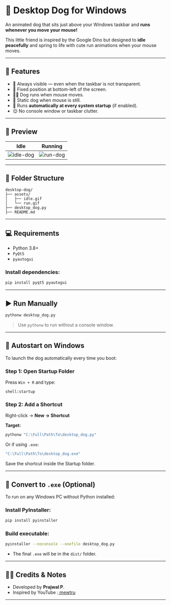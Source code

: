 # 🐶 Desktop Dog for Windows

An animated dog that sits just above your Windows taskbar and **runs whenever you move your mouse!**

This little friend is inspired by the Google Dino but designed to **idle peacefully** and spring to life with cute run animations when your mouse moves.

---

## 🚀 Features

- 🐾 Always visible — even when the taskbar is not transparent.
- 📍 Fixed position at bottom-left of the screen.
- 🏃‍♂️ Dog runs when mouse moves.
- 🛑 Static dog when mouse is still.
- 🔄 Runs **automatically at every system startup** (if enabled).
- 😌 No console window or taskbar clutter.

---

## 📸 Preview

| Idle | Running |
|------|---------|
| ![idle-dog](assets/idle.gif) | ![run-dog](assets/run.gif) |

---

## 📁 Folder Structure

```
desktop-dog/
├── assets/
│   ├── idle.gif
│   └── run.gif
├── desktop_dog.py
├── README.md
```

---

## 💻 Requirements

- Python 3.8+
- `PyQt5`
- `pyautogui`

### Install dependencies:
```bash
pip install pyqt5 pyautogui
```

---

## ▶️ Run Manually

```bash
pythonw desktop_dog.py
```

> Use `pythonw` to run without a console window.

---

## 🧠 Autostart on Windows

To launch the dog automatically every time you boot:

### Step 1: Open Startup Folder

Press `Win + R` and type:
```
shell:startup
```

### Step 2: Add a Shortcut

Right-click → **New → Shortcut**

**Target:**
```bash
pythonw "C:\Full\Path\To\desktop_dog.py"
```

Or if using `.exe`:
```bash
"C:\Full\Path\To\desktop_dog.exe"
```

Save the shortcut inside the Startup folder.

---

## 🔧 Convert to `.exe` (Optional)

To run on any Windows PC without Python installed:

### Install PyInstaller:
```bash
pip install pyinstaller
```

### Build executable:
```bash
pyinstaller --noconsole --onefile desktop_dog.py
```

- The final `.exe` will be in the `dist/` folder.

---

## 🙋‍♂️ Credits & Notes

- Developed by **Prajwal P**.
- Inspired by YouTube :[ mewtru](https://www.youtube.com/@mewtru)

---

